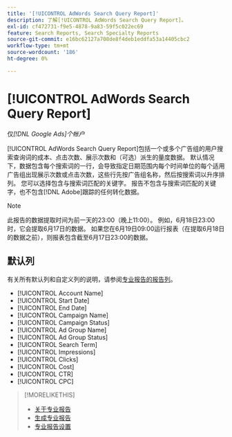 ```yaml
---
title: '[!UICONTROL AdWords Search Query Report]'
description: 了解[!UICONTROL AdWords Search Query Report]。
exl-id: cf472731-f9e5-4878-9a83-59f5c022ec69
feature: Search Reports, Search Specialty Reports
source-git-commit: e16bc62127a708de8f4deb1eddfa53a14405cbc2
workflow-type: tm+mt
source-wordcount: '186'
ht-degree: 0%

---
```


# [!UICONTROL AdWords Search Query Report]

仅&#x200B;*[!DNL Google Ads]个帐户*

[!UICONTROL AdWords Search Query Report]包括一个或多个广告组的用户搜索查询词的成本、点击次数、展示次数和（可选）派生的量度数据。 默认情况下，数据包含每个搜索词的一行，会导致指定日期范围内每个时间单位的每个适用广告组出现展示次数或点击次数，这些行先按广告组名称，然后按搜索词以升序排列。 您可以选择包含与搜索词匹配的关键字。 报告不包含与搜索词匹配的关键字，也不包含[!DNL Adobe]跟踪的任何转化数据。

>[!NOTE]
>
>此报告的数据提取时间为前一天的23:00（晚上11:00）。 例如，6月18日23:00时，它会提取6月17日的数据。 如果您在6月19日09:00运行报表（在提取6月18日的数据之前），则报表包含截至6月17日23:00的数据。

## 默认列

有关所有默认列和自定义列的说明，请参阅[专业报告的报告列](specialty-report-columns.md)。

* [!UICONTROL Account Name]
* [!UICONTROL Start Date]
* [!UICONTROL End Date]
* [!UICONTROL Campaign Name]
* [!UICONTROL Campaign Status]
* [!UICONTROL Ad Group Name]
* [!UICONTROL Ad Group Status]
* [!UICONTROL Search Term]
* [!UICONTROL Impressions]
* [!UICONTROL Clicks]
* [!UICONTROL Cost]
* [!UICONTROL CTR]
* [!UICONTROL CPC]

>[!MORELIKETHIS]
>
>* [关于专业报告](specialty-report-about.md)
>* [生成专业报告](specialty-report-generate.md)
>* [专业报告设置](specialty-report-settings.md)
